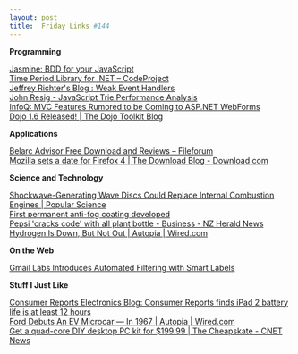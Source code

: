 ```yaml
---
layout: post
title:  Friday Links #144
---
```

**Programming**

[Jasmine: BDD for your JavaScript](http://pivotal.github.com/jasmine/)   
[Time Period Library for .NET – CodeProject](http://www.codeproject.com/KB/datetime/TimePeriod.aspx)   
[Jeffrey Richter's Blog : Weak Event Handlers](http://www.wintellect.com/CS/blogs/jeffreyr/archive/2011/03/17/weak-event-handlers.aspx)   
[John Resig - JavaScript Trie Performance Analysis](http://ejohn.org/blog/javascript-trie-performance-analysis/)   
[InfoQ: MVC Features Rumored to be Coming to ASP.NET WebForms](http://www.infoq.com/news/2011/03/WebForms-Next)   
[Dojo 1.6 Released! | The Dojo Toolkit Blog](http://dojotoolkit.org/blog/dojo-1-6-released)

**Applications**

[Belarc Advisor Free Download and Reviews – Fileforum](http://fileforum.betanews.com/detail/Belarc-Advisor/1042897635/1?utm_source=feedburner&utm_medium=feed&utm_campaign=Feed%3A+fileforum%2Ffull+%28Fileforum+-+full+feed%29)   
[Mozilla sets a date for Firefox 4 | The Download Blog - Download.com ](http://download.cnet.com/8301-2007_4-20044032-12.html?part=rss&subj=news&tag=2547-1_3-0-20)

**Science and Technology**

[Shockwave-Generating Wave Discs Could Replace Internal Combustion Engines | Popular Science](http://www.popsci.com/cars/article/2011-03/shockwave-generating-wave-discs-could-replace-cars-internal-combustion-engines)   
[First permanent anti-fog coating developed](http://www.sciencedaily.com/releases/2011/03/110316104117.htm?utm_source=feedburner&utm_medium=feed&utm_campaign=Feed%3A+sciencedaily+%28ScienceDaily%3A+Latest+Science+News%29)   
[Pepsi 'cracks code' with all plant bottle - Business - NZ Herald News](http://www.nzherald.co.nz/business/news/article.cfm?c_id=3&objectid=10712905)   
[Hydrogen Is Down, But Not Out | Autopia | Wired.com ](http://www.wired.com/autopia/2011/03/hydrogen/)

**On the Web**

[Gmail Labs Introduces Automated Filtering with Smart Labels](http://www.makeuseof.com/tag/gmail-labs-introduces-automated-filtering-smart-labels-news/)

**Stuff I Just Like**

[Consumer Reports Electronics Blog: Consumer Reports finds iPad 2 battery life is at least 12 hours](http://blogs.consumerreports.org/electronics/2011/03/consumer-reports-finds-ipad-2-battery-life-is-at-least-12-hours.html?EXTKEY=I72RSE0)   
[Ford Debuts An EV Microcar — In 1967 | Autopia | Wired.com ](http://www.wired.com/autopia/2011/03/ford-debuts-an-ev-microcar-in-1967/)   
[Get a quad-core DIY desktop PC kit for $199.99 | The Cheapskate - CNET News](http://news.cnet.com/8301-13845_3-20044243-58.html?part=rss&tag=feed&subj=TheCheapskate)
